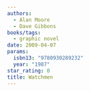```yaml
---
authors:
  - Alan Moore
  - Dave Gibbons
books/tags:
  - graphic novel
date: 2009-04-07
params:
  isbn13: "9780930289232"
  year: "1987"
star_rating: 0
title: Watchmen
---
```


<!--more-->
